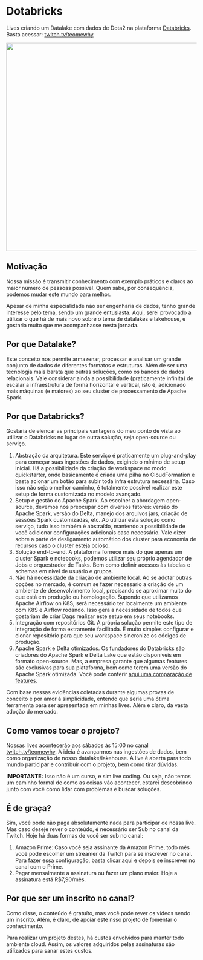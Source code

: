 # Dotabricks

Lives criando um Datalake com dados de Dota2 na plataforma [Databricks](http://databricks.com/). Basta acessar: [twitch.tv/teomewhy](twitch.tv/teomewhy)

<img src="https://i.ibb.co/FgTsVPv/Solu-es-Data-Lake-Frame-6.jpg" alt="" width="550">

## Motivação

Nossa missão é transmitir conhecimento com exemplo práticos e claros ao maior número de pessoas possível. Quem sabe, por consequência, podemos mudar este mundo para melhor.

Apesar de minha especialidade não ser engenharia de dados, tenho grande interesse pelo tema, sendo um grande entusiasta. Aqui, serei provocado a utilizar o que há de mais novo sobre o tema de datalakes e lakehouse, e gostaria muito que me acompanhasse nesta jornada.

## Por que Datalake?

Este conceito nos permite armazenar, processar e analisar um grande conjunto de dados de diferentes formatos e estruturas. Além de ser uma tecnologia mais barata que outras soluções, como os bancos de dados relacionais. Vale considerar ainda a possibilidade (praticamente infinita) de escalar a infraestrutura de forma horizontal e vertical, isto é, adicionado mais máquinas (e maiores) ao seu cluster de processamento de Apache Spark.

## Por que Databricks?

Gostaria de elencar as principais vantagens do meu ponto de vista ao utilizar o Databricks no lugar de outra solução, seja open-source ou serviço.

1. Abstração da arquitetura. Este serviço é praticamente um plug-and-play para começar suas ingestões de dados, exigindo o mínimo de setup inicial. Há a possibilidade da criação de workspace no modo quickstarter, onde basicamente é criada uma pilha no CloudFormation e basta acionar um botão para subir toda infra estrutura necessária. Caso isso não seja o melhor caminho, é totalmente possível realizar este setup de forma customizada no modelo avançado.
2. Setup e gestão do Apache Spark. Ao escolher a abordagem open-source, devemos nos preocupar com diversos fatores: versão do Apache Spark, versão do Delta, manejo dos arquivos jars, criação de sessões Spark customizadas, etc. Ao utilizar esta solução como serviço, tudo isso também é abstraído, mantendo a possibilidade de você adicionar configurações adicionais caso necessário. Vale dizer sobre a parte de desligamento automático dos cluster para economia de recursos caso o cluster esteja ocioso.
3. Solução end-to-end. A plataforma fornece mais do que apenas um cluster Spark e notebooks, podemos utilizar seu próprio agendador de Jobs e orquestrador de Tasks. Bem como definir acessos às tabelas e schemas em nível de usuário e grupos.
4. Não há necessidade da criação de ambiente local. Ao se adotar outras opções no mercado, é comum se fazer necessário a criação de um ambiente de desenvolvimento local, precisando se aproximar muito do que está em produção ou homologação. Supondo que utilizamos Apache Airflow on K8S, será necessário ter localmente um ambiente com K8S e Airflow rodando. Isso gera a necessidade de todos que gostariam de criar Dags realizar este setup em seus notebooks.
5. Integração com repositórios Git. A própria solução permite este tipo de integração de forma extramente facilitada. É muito simples configurar e clonar repositório para que seu workspace sincronize os códigos de produção.
6. Apache Spark e Delta otimizados. Os fundadores do Databricks são criadores do Apache Spark e Delta Lake que estão disponíveis em formato open-source. Mas, a empresa garante que algumas features são exclusivas para sua plataforma, bem como terem uma versão do Apache Spark otimizada. Você pode conferir [aqui uma comparação de features](https://databricks.com/spark/comparing-databricks-to-apache-spark).

Com base nessas evidências coletadas durante algumas provas de conceito e por amor à simplicidade, entendo que seria uma ótima ferramenta para ser apresentada em minhas lives. Além e claro, da vasta adoção do mercado.

## Como vamos tocar o projeto?

Nossas lives acontecerão aos sábados às 15:00 no canal [twitch.tv/teomewhy](twitch.tv/teomewhy). A ideia é avançarmos nas ingestões de dados, bem como organização de nosso datalake/lakehouse.
A live é aberta para todo mundo participar e contribuir com o projeto, bem como tirar dúvidas.

**IMPORTANTE:** Isso não é um curso, e sim live coding. Ou seja, não temos um caminho formal de como as coisas vão acontecer, estarei descobrindo junto com você como lidar com problemas e buscar soluções.

## É de graça?

Sim, você pode não paga absolutamente nada para participar de nossa live. Mas caso deseje rever o conteúdo, é necessário ser Sub no canal da Twitch.
Hoje há duas formas de você ser sub no canal:
1. Amazon Prime: Caso você seja assinante da Amazon Prime, todo mês você pode escolher um streamer da Twitch para se inscrever no canal. Para fazer essa configuração, basta [clicar aqui](https://twitch.amazon.com/tp) e depois se inscrever no canal com o Prime.
2. Pagar mensalmente a assinatura ou fazer um plano maior. Hoje a assinatura está R$7,90/mês.

## Por que ser um inscrito no canal?

Como disse, o conteúdo é gratuíto, mas você pode rever os vídeos sendo um inscrito. Além, é claro, de apoiar este nsso projeto de fomentar o conhecimento.

Para realizar um projeto destes, há custos envolvidos para manter todo ambiente cloud. Assim, os valores adquiridos pelas assinaturas são utilizados para sanar estes custos.
